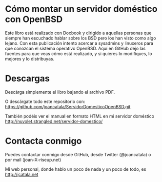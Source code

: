 Cómo montar un servidor doméstico con OpenBSD
========================

Este libro está realizado con Docbook y dirigido a aquellas personas que siempre han escuchado hablar sobre los BSD pero los han visto como algo lejano. Con esta publicación intento acercar a sysadmins y linuxeros para que conozcan el sistema operativo OpenBSD. Aquí en GitHub dejo las fuentes para que veas cómo está realizado, y si quieres lo modifiques, lo mejores y lo distribuyas.

Descargas
========================

Descárga simplemente el libro bajando el archivo PDF.

O descárgate todo este repositorio con: https://github.com/joancatala/ServidorDomesticoOpenBSD.git

También podéis ver el manual en formato HTML en mi servidor doméstico http://nuvolet.strangled.net/servidor-domestico/

Contacta conmigo
========================

Puedes contactar conmigo desde GitHub, desde Twitter (@joancatala) o por mail (joan-X-riseup.net)

Mi web personal, donde hablo un poco de nada y un poco de todo, es http://jcatala.net
